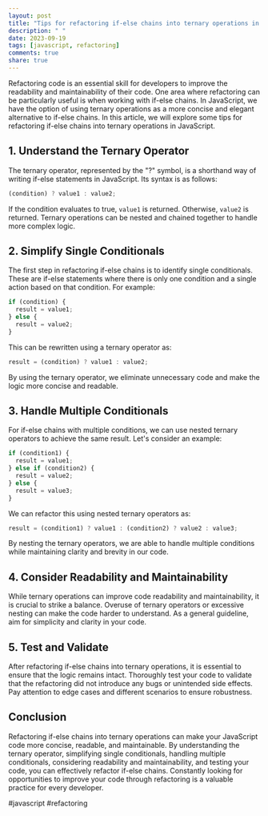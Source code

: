 ```yaml
---
layout: post
title: "Tips for refactoring if-else chains into ternary operations in JavaScript"
description: " "
date: 2023-09-19
tags: [javascript, refactoring]
comments: true
share: true
---
```


Refactoring code is an essential skill for developers to improve the readability and maintainability of their code. One area where refactoring can be particularly useful is when working with if-else chains. In JavaScript, we have the option of using ternary operations as a more concise and elegant alternative to if-else chains. In this article, we will explore some tips for refactoring if-else chains into ternary operations in JavaScript.

## 1. Understand the Ternary Operator

The ternary operator, represented by the "?" symbol, is a shorthand way of writing if-else statements in JavaScript. Its syntax is as follows:
```javascript
(condition) ? value1 : value2;
```
If the condition evaluates to true, `value1` is returned. Otherwise, `value2` is returned. Ternary operations can be nested and chained together to handle more complex logic.

## 2. Simplify Single Conditionals

The first step in refactoring if-else chains is to identify single conditionals. These are if-else statements where there is only one condition and a single action based on that condition. For example:
```javascript
if (condition) {
  result = value1;
} else {
  result = value2;
}
```
This can be rewritten using a ternary operator as:
```javascript
result = (condition) ? value1 : value2;
```
By using the ternary operator, we eliminate unnecessary code and make the logic more concise and readable.

## 3. Handle Multiple Conditionals

For if-else chains with multiple conditions, we can use nested ternary operators to achieve the same result. Let's consider an example:
```javascript
if (condition1) {
  result = value1;
} else if (condition2) {
  result = value2;
} else {
  result = value3;
}
```
We can refactor this using nested ternary operators as:
```javascript
result = (condition1) ? value1 : (condition2) ? value2 : value3;
```
By nesting the ternary operators, we are able to handle multiple conditions while maintaining clarity and brevity in our code.

## 4. Consider Readability and Maintainability

While ternary operations can improve code readability and maintainability, it is crucial to strike a balance. Overuse of ternary operators or excessive nesting can make the code harder to understand. As a general guideline, aim for simplicity and clarity in your code.

## 5. Test and Validate

After refactoring if-else chains into ternary operations, it is essential to ensure that the logic remains intact. Thoroughly test your code to validate that the refactoring did not introduce any bugs or unintended side effects. Pay attention to edge cases and different scenarios to ensure robustness.

## Conclusion

Refactoring if-else chains into ternary operations can make your JavaScript code more concise, readable, and maintainable. By understanding the ternary operator, simplifying single conditionals, handling multiple conditionals, considering readability and maintainability, and testing your code, you can effectively refactor if-else chains. Constantly looking for opportunities to improve your code through refactoring is a valuable practice for every developer.

#javascript #refactoring